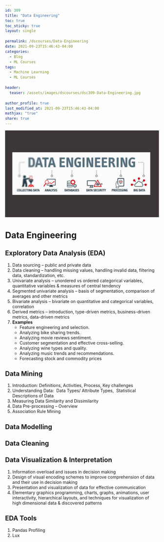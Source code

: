 ```yaml
---
id: 309    
title: "Data Engineering"
toc: true
toc_sticky: true
layout: single

permalink: /dscourses/Data-Engineering
date: 2021-09-23T15:46:43-04:00
categories:
  - Blog
  - ML Courses
tags: 
  - Machine Learning
  - ML Courses

header:
  teaser: /assets/images/dscourses/dsc309-Data-Engineering.jpg

author_profile: true
last_modified_at: 2021-09-23T15:46:43-04:00
mathjax: "true"
share: true
---
```


![Data Engineering](/assets/images/dscourses/dsc309-Data-Engineering.jpg)

# Data Engineering

## Exploratory Data Analysis (EDA)

1.  Data sourcing – public and private data
2.  Data cleaning – handling missing values, handling invalid data, filtering data, standardization, etc.
3.  Univariate analysis – unordered vs ordered categorical variables, quantitative variables & measures of central tendency
4.  Segmented univariate analysis – basis of segmentation, comparison of averages and other metrics
5.  Bivariate analysis – bivariate on quantitative and categorical variables, correlation
6.  Derived metrics – introduction, type-driven metrics, business-driven metrics, data-driven metrics
7.  **Examples**
    *   Feature engineering and selection.
    *   Analyzing bike sharing trends.
    *   Analyzing movie reviews sentiment.
    *   Customer segmentation and effective cross-selling.
    *   Analyzing wine types and quality.
    *   Analyzing music trends and recommendations.
    *   Forecasting stock and commodity prices

## Data Mining

1.  Introduction: Definitions, Activities, Process, Key challenges
2.  Understanding Data:  Data Types/ Attribute Types,  Statistical Descriptions of Data
3.  Measuring Data Similarity and Dissimilarity
4.  Data Pre-processing – Overview
5.  Association Rule Mining

## Data Modelling

## Data Cleaning

## Data Visualization & Interpretation

1.  Information overload and issues in decision making
2.  Design of visual encoding schemes to improve comprehension of data and their use in decision making
3.  Presentation and visualization of data for effective communication
4.  Elementary graphics programming, charts, graphs, animations, user interactivity, hierarchical layouts, and techniques for visualization of high dimensional data & discovered patterns

## EDA Tools

1.  Pandas Profiling
2.  Lux